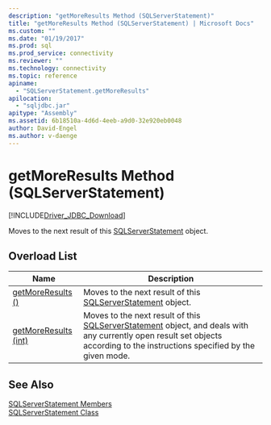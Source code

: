 ```yaml
---
description: "getMoreResults Method (SQLServerStatement)"
title: "getMoreResults Method (SQLServerStatement) | Microsoft Docs"
ms.custom: ""
ms.date: "01/19/2017"
ms.prod: sql
ms.prod_service: connectivity
ms.reviewer: ""
ms.technology: connectivity
ms.topic: reference
apiname: 
  - "SQLServerStatement.getMoreResults"
apilocation: 
  - "sqljdbc.jar"
apitype: "Assembly"
ms.assetid: 6b18510a-4d6d-4eeb-a9d0-32e920eb0048
author: David-Engel
ms.author: v-daenge
---
```

# getMoreResults Method (SQLServerStatement)
[!INCLUDE[Driver_JDBC_Download](../../../includes/driver_jdbc_download.md)]

  Moves to the next result of this [SQLServerStatement](../../../connect/jdbc/reference/sqlserverstatement-class.md) object.  
  
## Overload List  
  
|Name|Description|  
|----------|-----------------|  
|[getMoreResults ()](../../../connect/jdbc/reference/getmoreresults-method.md)|Moves to the next result of this [SQLServerStatement](../../../connect/jdbc/reference/sqlserverstatement-class.md) object.|  
|[getMoreResults (int)](../../../connect/jdbc/reference/getmoreresults-method-int.md)|Moves to the next result of this [SQLServerStatement](../../../connect/jdbc/reference/sqlserverstatement-class.md) object, and deals with any currently open result set objects according to the instructions specified by the given mode.|  
  
## See Also  
 [SQLServerStatement Members](../../../connect/jdbc/reference/sqlserverstatement-members.md)   
 [SQLServerStatement Class](../../../connect/jdbc/reference/sqlserverstatement-class.md)  
  
  

